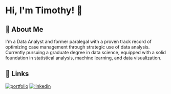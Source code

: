 # Hi, I'm Timothy! 👋


## 🚀 About Me
I'm a Data Analyst and former
paralegal with a proven track record
of optimizing case management
through strategic use of data analysis.
Currently pursuing a graduate degree
in data science, equipped with a solid
foundation in statistical analysis,
machine learning, and data
visualization.


## 🔗 Links
[![portfolio](https://img.shields.io/badge/my_portfolio-000?style=for-the-badge&logo=ko-fi&logoColor=white)](https://github.com/timmy11803)
[![linkedin](https://img.shields.io/badge/linkedin-0A66C2?style=for-the-badge&logo=linkedin&logoColor=white)](https://www.linkedin.com/in/timothy-b-906982319/)
